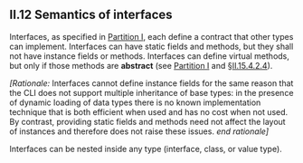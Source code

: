 ## II.12 Semantics of interfaces

Interfaces, as specified in [Partition I](#todo-missing-hyperlink), each define a contract that other types can implement. Interfaces can have static fields and methods, but they shall not have instance fields or methods.  Interfaces can define virtual methods, but only if those methods are **abstract** (see [Partition I](#todo-missing-hyperlink) and §[II.15.4.2.4](ii.15.4.2.4-method-attributes.md)).

_[Rationale:_ Interfaces cannot define instance fields for the same reason that the CLI does not support multiple inheritance of base types: in the presence of dynamic loading of data types there is no known implementation technique that is both efficient when used and has no cost when not used.  By contrast, providing static fields and methods need not affect the layout of instances and therefore does not raise these issues. _end rationale]_

Interfaces can be nested inside any type (interface, class, or value type).

